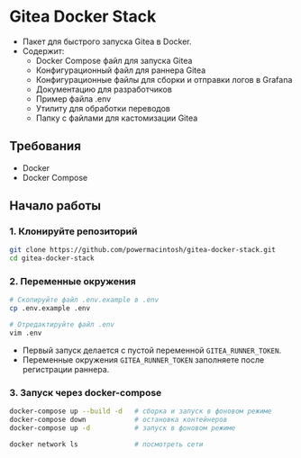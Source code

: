 # Gitea Docker Stack

- Пакет для быстрого запуска Gitea в Docker.
- Содержит:
  - Docker Compose файл для запуска Gitea
  - Конфигурационный файл для раннера Gitea
  - Конфигурационные файлы для сборки и отправки логов в Grafana
  - Документацию для разработчиков
  - Пример файла .env
  - Утилиту для обработки переводов
  - Папку с файлами для кастомизации Gitea

## Требования

- Docker
- Docker Compose

## Начало работы

### 1. Клонируйте репозиторий

```bash
git clone https://github.com/powermacintosh/gitea-docker-stack.git
cd gitea-docker-stack
```

### 2. Переменные окружения

```bash
# Скопируйте файл .env.example в .env
cp .env.example .env

# Отредактируйте файл .env
vim .env
```

- Первый запуск делается с пустой переменной `GITEA_RUNNER_TOKEN`.
- Переменные окружения `GITEA_RUNNER_TOKEN` заполняете после регистрации раннера.

### 3. Запуск через docker-compose

```sh
docker-compose up --build -d   # сборка и запуск в фоновом режиме
docker-compose down            # остановка контейнеров
docker-compose up -d           # запуск в фоновом режиме

docker network ls              # посмотреть сети
```
